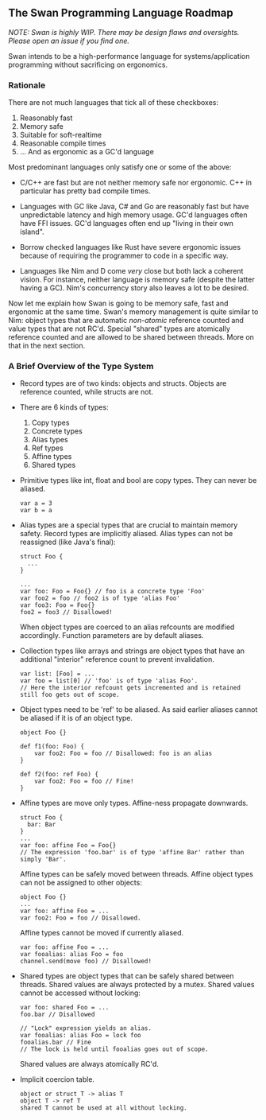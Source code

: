 ## The Swan Programming Language Roadmap

*NOTE: Swan is highly WIP. There may be design flaws and oversights. Please open an issue if you find one.*

Swan intends to be a high-performance language for systems/application programming without sacrificing on ergonomics.

### Rationale

There are not much languages that tick all of these checkboxes:

1) Reasonably fast
2) Memory safe
3) Suitable for soft-realtime
4) Reasonable compile times
5) ... And as ergonomic as a GC'd language

Most predominant languages only satisfy one or some of the above:

* C/C++ are fast but are not neither memory safe nor ergonomic. C++ in particular has pretty bad
  compile times.

* Languages with GC like Java, C# and Go are reasonably fast but have unpredictable latency
  and high memory usage. GC'd languages often have FFI issues. GC'd languages often end up
  "living in their own island".
  
* Borrow checked languages like Rust have severe ergonomic issues because of requiring the
  programmer to code in a specific way.

* Languages like Nim and D come *very* close but both lack a coherent vision. For instance, neither 
  language is memory safe (despite the latter having a GC). Nim's concurrency story also leaves a lot to be desired.
 
Now let me explain how Swan is going to be memory safe, fast and ergonomic at the same time. Swan's memory management is quite similar to Nim: object types that are automatic *non-atomic* reference counted and value types that are not RC'd. Special "shared" types are atomically reference counted and are allowed to be shared between threads. More on that in the next section.

### A Brief Overview of the Type System

* Record types are of two kinds: objects and structs. Objects are reference counted, while structs
  are not.

* There are 6 kinds of types:
  1) Copy types
  2) Concrete types
  3) Alias types
  4) Ref types
  5) Affine types
  6) Shared types

* Primitive types like int, float and bool are copy types. They can never be aliased.
  ```
  var a = 3
  var b = a
  ```

* Alias types are a special types that are crucial to maintain memory safety. Record types are implicitly aliased. Alias types can not be reassigned (like Java's final):
  ```
  struct Foo {
    ...
  }

  ...
  var foo: Foo = Foo{} // foo is a concrete type 'Foo'
  var foo2 = foo // foo2 is of type 'alias Foo'
  var foo3: Foo = Foo{}
  foo2 = foo3 // Disallowed!
  ```
  When object types are coerced to an alias refcounts are modified accordingly. Function parameters
  are by default aliases.

* Collection types like arrays and strings are object types that have an additional "interior" reference count to prevent invalidation.
  ```
  var list: [Foo] = ...
  var foo = list[0] // 'foo' is of type 'alias Foo'. 
  // Here the interior refcount gets incremented and is retained still foo gets out of scope.
  ```

* Object types need to be 'ref' to be aliased. As said earlier aliases cannot be aliased if it is of an object type.
  ```
  object Foo {}

  def f1(foo: Foo) {
      var foo2: Foo = foo // Disallowed: foo is an alias
  }

  def f2(foo: ref Foo) {
      var foo2: Foo = foo // Fine!
  }
  ```

* Affine types are move only types. Affine-ness propagate downwards.

  ```
  struct Foo {
    bar: Bar
  }
  ...
  var foo: affine Foo = Foo{} 
  // The expression 'foo.bar' is of type 'affine Bar' rather than simply 'Bar'.
  ```
  Affine types can be safely moved between threads. Affine object types can not be assigned to
  other objects:
  ```
  object Foo {}
  ...
  var foo: affine Foo = ...
  var foo2: Foo = foo // Disallowed.
  ```
  Affine types cannot be moved if currently aliased.
  ```
  var foo: affine Foo = ...
  var fooalias: alias Foo = foo
  channel.send(move foo) // Disallowed!
  ```

* Shared types are object types that can be safely shared between threads. Shared values 
  are always protected by a mutex. Shared values cannot be accessed without locking:
  ```
  var foo: shared Foo = ...
  foo.bar // Disallowed

  // "Lock" expression yields an alias.
  var fooalias: alias Foo = lock foo
  fooalias.bar // Fine
  // The lock is held until fooalias goes out of scope.
  ```
  Shared values are always atomically RC'd.

* Implicit coercion table.
  ```
  object or struct T -> alias T
  object T -> ref T
  shared T cannot be used at all without locking.
  ```